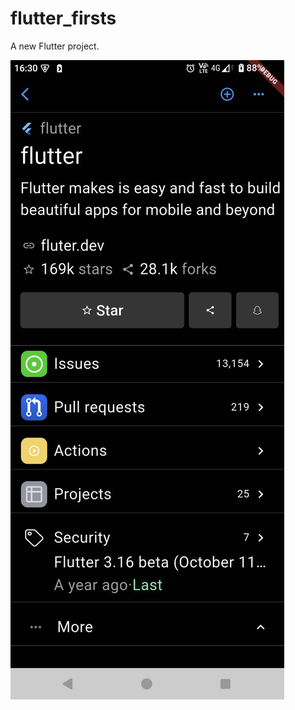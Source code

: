 # flutter_firsts

A new Flutter project.

<picture>
  <img alt="Shows an illustrated sun in light mode and a moon with stars in dark mode." src="./assets/Images/140428.jpg">
</picture>
